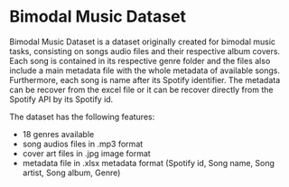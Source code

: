 # Bimodal Music Dataset 
Bimodal Music Dataset is a dataset originally created for bimodal music tasks, consisting on songs audio files and their respective album covers. 
Each song is contained in its respective genre folder and the files also include a main metadata file with the whole metadata of
available songs. Furthermore, each song is name after its Spotify identifier. The metadata can be recover from the excel file or it can be recover
directly from the Spotify API by its Spotify id. 

The dataset has the following features: 

* 18 genres available
* song audios files in .mp3 format
* cover art files in .jpg image format
* metadata file in .xlsx metadata format (Spotify id, Song name, Song artist, Song album, Genre)

